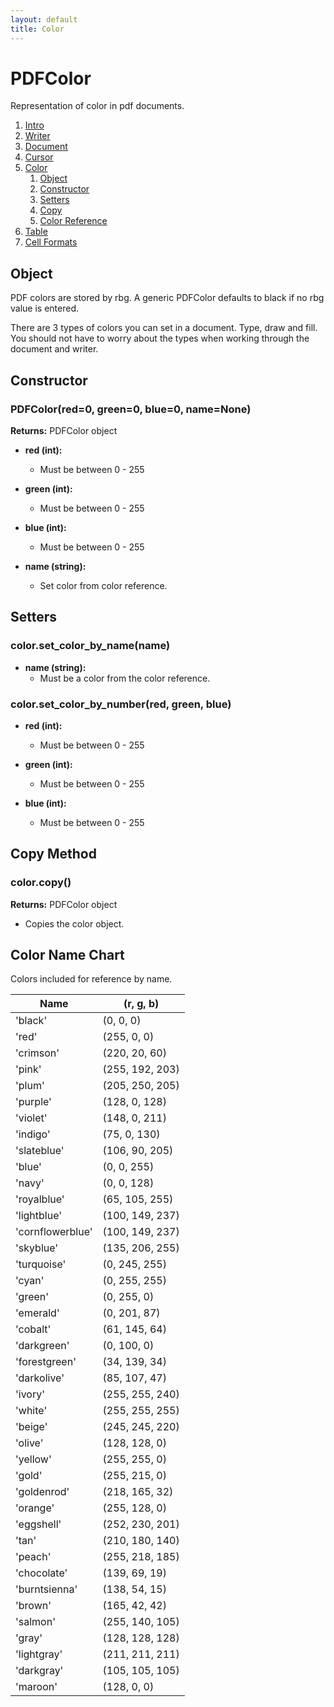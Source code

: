 ```yaml
---
layout: default
title: Color
---
```


# PDFColor

Representation of color in pdf documents.

1. [Intro](index.html)
1. [Writer](writer.html)
2. [Document](document.html)
3. [Cursor](cursor.html)
4. [Color](color.html)
    1. [Object](#color)
    1. [Constructor](#construct)
    2. [Setters](#set)
    3. [Copy](#copy)
    4. [Color Reference](#ref)
5. [Table](tables.html)
6. [Cell Formats](cellformat.html)

## <a name="color"></a>Object

PDF colors are stored by rbg. A generic PDFColor defaults to black if no
rbg value is entered.

There are 3 types of colors you can set in a document. Type, draw and fill. 
You should not have to worry about the types when working through the document
and writer.

## <a name="construct"></a>Constructor

### PDFColor(red=0, green=0, blue=0, name=None)

**Returns:** PDFColor object

* **red (int):** 
    * Must be between 0 - 255


* **green (int):** 
    * Must be between 0 - 255


* **blue (int):** 
    * Must be between 0 - 255

* **name (string):**
    * Set color from color reference.


## <a name="set"></a>Setters

### color.set_color_by_name(name)

* **name (string):**
    * Must be a color from the color reference.

### color.set_color_by_number(red, green, blue)

* **red (int):** 
    * Must be between 0 - 255


* **green (int):** 
    * Must be between 0 - 255


* **blue (int):** 
    * Must be between 0 - 255

## <a name="copy"></a>Copy Method


### color.copy()

**Returns:** PDFColor object

* Copies the color object.


## <a name="ref"></a>Color Name Chart

Colors included for reference by name.

Name             | (r, g, b)
---------------- | --------------- 
'black'          | (0, 0, 0)
'red'            | (255, 0, 0)
'crimson'        | (220, 20, 60)
'pink'           | (255, 192, 203)
'plum'           | (205, 250, 205)
'purple'         | (128, 0, 128)
'violet'         | (148, 0, 211)
'indigo'         | (75, 0, 130)
'slateblue'      | (106, 90, 205)
'blue'           | (0, 0, 255)
'navy'           | (0, 0, 128)
'royalblue'      | (65, 105, 255)
'lightblue'      | (100, 149, 237)
'cornflowerblue' | (100, 149, 237)
'skyblue'        | (135, 206, 255)
'turquoise'      | (0, 245, 255)
'cyan'           | (0, 255, 255)
'green'          | (0, 255, 0)
'emerald'        | (0, 201, 87)
'cobalt'         | (61, 145, 64)
'darkgreen'      | (0, 100, 0)
'forestgreen'    | (34, 139, 34)
'darkolive'      | (85, 107, 47)
'ivory'          | (255, 255, 240)
'white'          | (255, 255, 255)
'beige'          | (245, 245, 220)
'olive'          | (128, 128, 0)
'yellow'         | (255, 255, 0)
'gold'           | (255, 215, 0)
'goldenrod'      | (218, 165, 32)
'orange'         | (255, 128, 0)
'eggshell'       | (252, 230, 201)
'tan'            | (210, 180, 140)
'peach'          | (255, 218, 185)
'chocolate'      | (139, 69, 19)
'burntsienna'    | (138, 54, 15)
'brown'          | (165, 42, 42)
'salmon'         | (255, 140, 105)
'gray'           | (128, 128, 128)
'lightgray'      | (211, 211, 211)
'darkgray'       | (105, 105, 105)
'maroon'         | (128, 0, 0)


